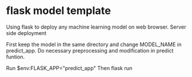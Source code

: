# flask model template
 Using flask to deploy any machine learning model on web browser. Server side deployment

First keep the model in the same directory and change MODEL_NAME in predict_app.
Do necessary preprocessing and modification in predict funtion.

Run $env:FLASK_APP="predict_app"
Then flask run